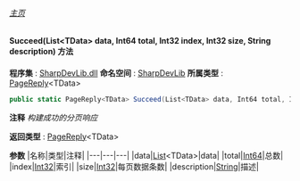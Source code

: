 ###### [主页](./Index.md "主页")
#### Succeed(List\<TData\> data, Int64 total, Int32 index, Int32 size, String description) 方法
**程序集** : [SharpDevLib.dll](./SharpDevLib.assembly.md "SharpDevLib.dll")
**命名空间** : [SharpDevLib](./SharpDevLib.namespace.md "SharpDevLib")
**所属类型** : [PageReply](./SharpDevLib.PageReply.1.md "PageReply")\<TData\>
``` csharp
public static PageReply<TData> Succeed(List<TData> data, Int64 total, Int32 index, Int32 size, String description)
```
**注释**
*构建成功的分页响应*

**返回类型** : [PageReply](./SharpDevLib.PageReply.1.md "PageReply")\<TData\>

**参数**
|名称|类型|注释|
|---|---|---|
|data|[List](https://learn.microsoft.com/en-us/dotnet/api/system.collections.generic.list-1 "List")\<TData\>|data|
|total|[Int64](https://learn.microsoft.com/en-us/dotnet/api/system.int64 "Int64")|总数|
|index|[Int32](https://learn.microsoft.com/en-us/dotnet/api/system.int32 "Int32")|索引|
|size|[Int32](https://learn.microsoft.com/en-us/dotnet/api/system.int32 "Int32")|每页数据条数|
|description|[String](https://learn.microsoft.com/en-us/dotnet/api/system.string "String")|描述|

